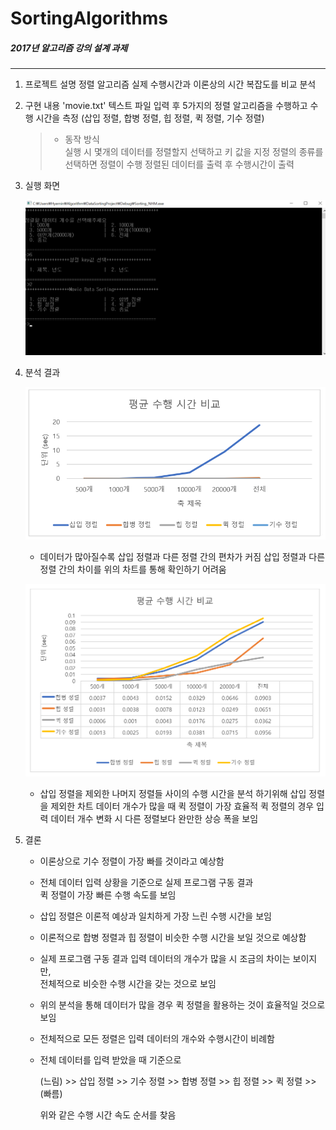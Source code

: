 # SortingAlgorithms
##### 2017년 알고리즘 강의 설계 과제
--------------------------
1. 프로젝트 설명
    정렬 알고리즘 실제 수행시간과 이론상의 시간 복잡도를 비교 분석

2. 구현 내용
    'movie.txt' 텍스트 파일 입력 후
    5가지의 정렬 알고리즘을 수행하고 수행 시간을 측정
    (삽입 정렬, 합병 정렬, 힙 정렬, 퀵 정렬, 기수 정렬)
    
    >* 동작 방식    
    >    실행 시 몇개의 데이터를 정렬할지 선택하고 키 값을 지정
    >    정렬의 종류를 선택하면 정렬이 수행
    >    정렬된 데이터를 출력 후 수행시간이 출력

3. 실행 화면

    !['screenshot.png'](screenshot.png)

4. 분석 결과

    !['result1.png'](result_graph1.PNG)

    * 데이터가 많아질수록 삽입 정렬과 다른 정렬 간의 편차가 커짐
        삽입 정렬과 다른 정렬 간의 차이를 위의 차트를 통해 확인하기 어려움
        
    !['result.png'](result_graph.PNG)

    * 삽입 정렬을 제외한 나머지 정렬들 사이의 수행 시간을 분석 하기위해 삽입 정렬을 제외한 차트
        데이터 개수가 많을 때 퀵 정렬이 가장 효율적
        퀵 정렬의 경우 입력 데이터 개수 변화 시 다른 정렬보다 완만한 상승 폭을 보임

5. 결론
    -	이론상으로 기수 정렬이 가장 빠를 것이라고 예상함
    -	전체 데이터 입력 상황을 기준으로 실제 프로그램 구동 결과    
        퀵 정렬이 가장 빠른 수행 속도를 보임
    -	삽입 정렬은 이론적 예상과 일치하게 가장 느린 수행 시간을 보임
    -	이론적으로 합병 정렬과 힙 정렬이 비슷한 수행 시간을 보일 것으로 예상함
    -	실제 프로그램 구동 결과 입력 데이터의 개수가 많을 시 조금의 차이는 보이지만,    
        전체적으로 비슷한 수행 시간을 갖는 것으로 보임
    -	위의 분석을 통해 데이터가 많을 경우 퀵 정렬을 활용하는 것이 효율적일 것으로 보임
    -	전체적으로 모든 정렬은 입력 데이터의 개수와 수행시간이 비례함
    -	전체 데이터를 입력 받았을 때 기준으로
        
        (느림) >> 삽입 정렬 >> 기수 정렬 >> 합병 정렬 >> 힙 정렬 >> 퀵 정렬 >> (빠름)

        위와 같은 수행 시간 속도 순서를 찾음

